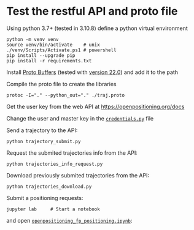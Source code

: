 # Test the restful API and proto file
Using python 3.7+ (tested in 3.10.8) define a python virtual environment
```
python -m venv venv
source venv/bin/activate    # unix
./venv/Scripts/Activate.ps1 # powershell
pip install --upgrade pip
pip install -r requirements.txt
```

Install [Proto Buffers](https://protobuf.dev/downloads/) (tested with [version 22.0](https://github.com/protocolbuffers/protobuf/releases/tag/v22.0)) and add it to the path

Compile the proto file to create the libraries
```
protoc -I="." --python_out="." ./traj.proto
```

Get the user key from the web API at https://openpositioning.org/docs

Change the user and master key in the [`credentials.py`](./credentials.py) file

Send a trajectory to the API:
```
python trajectory_submit.py
```

Request the submited trajectories info from the API:
```
python trajectories_info_request.py
```

Download previously submited trajectories from the API:
```
python trajectories_download.py
```

Submit a positioning requests:
```
jupyter lab     # Start a notebook
```
and open [`openpositioning_fp_positioning.ipynb`](./openpositioning_fp_positioning.ipynb):